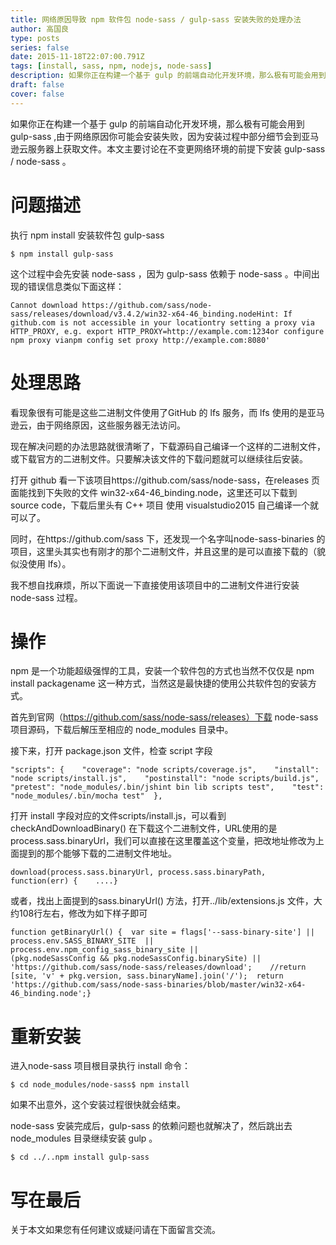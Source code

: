 ```yaml
---
title: 网络原因导致 npm 软件包 node-sass / gulp-sass 安装失败的处理办法
author: 高国良
type: posts
series: false
date: 2015-11-18T22:07:00.791Z
tags: [install, sass, npm, nodejs, node-sass]
description: 如果你正在构建一个基于 gulp 的前端自动化开发环境，那么极有可能会用到 gulp-sass ,由于网络原因你可能会安装失败，因为安装过程中部分细节会到亚马逊云服务器上获取文件。本文主要讨论在不变更网络环境的前提下安装 gulp-sass / node-sass 。
draft: false 
cover: false
---
```


如果你正在构建一个基于 gulp 的前端自动化开发环境，那么极有可能会用到 gulp-sass ,由于网络原因你可能会安装失败，因为安装过程中部分细节会到亚马逊云服务器上获取文件。本文主要讨论在不变更网络环境的前提下安装 gulp-sass / node-sass 。

# 问题描述

执行 npm install 安装软件包 gulp-sass

```
$ npm install gulp-sass
```

这个过程中会先安装 node-sass ，因为 gulp-sass 依赖于 node-sass 。中间出现的错误信息类似下面这样：

```
Cannot download https://github.com/sass/node-sass/releases/download/v3.4.2/win32-x64-46_binding.nodeHint: If github.com is not accessible in your locationtry setting a proxy via HTTP_PROXY, e.g. export HTTP_PROXY=http://example.com:1234or configure npm proxy vianpm config set proxy http://example.com:8080'
```

# 处理思路

看现象很有可能是这些二进制文件使用了GitHub 的 lfs 服务，而 lfs 使用的是亚马逊云，由于网络原因，这些服务器无法访问。

现在解决问题的办法思路就很清晰了，下载源码自己编译一个这样的二进制文件，或下载官方的二进制文件。只要解决该文件的下载问题就可以继续往后安装。

打开 github 看一下该项目https://github.com/sass/node-sass，在releases 页面能找到下失败的文件 win32-x64-46\_binding.node，这里还可以下载到 source code，下载后里头有 C++ 项目 使用 visualstudio2015 自己编译一个就可以了。

同时，在https://github.com/sass 下，还发现一个名字叫node-sass-binaries 的项目，这里头其实也有刚才的那个二进制文件，并且这里的是可以直接下载的（貌似没使用 lfs）。

我不想自找麻烦，所以下面说一下直接使用该项目中的二进制文件进行安装 node-sass 过程。

# 操作

npm 是一个功能超级强悍的工具，安装一个软件包的方式也当然不仅仅是 npm install packagename 这一种方式，当然这是最快捷的使用公共软件包的安装方式。

首先到官网（https://github.com/sass/node-sass/releases）下载 node-sass 项目源码，下载后解压至相应的 node\_modules 目录中。

接下来，打开 package.json 文件，检查 script 字段

```
"scripts": {    "coverage": "node scripts/coverage.js",    "install": "node scripts/install.js",    "postinstall": "node scripts/build.js",    "pretest": "node_modules/.bin/jshint bin lib scripts test",    "test": "node_modules/.bin/mocha test"  },
```

打开 install 字段对应的文件scripts/install.js，可以看到checkAndDownloadBinary() 在下载这个二进制文件，URL使用的是process.sass.binaryUrl，我们可以直接在这里覆盖这个变量，把改地址修改为上面提到的那个能够下载的二进制文件地址。

```
download(process.sass.binaryUrl, process.sass.binaryPath, function(err) {    ....}
```

或者，找出上面提到的sass.binaryUrl() 方法，打开../lib/extensions.js 文件，大约108行左右，修改为如下样子即可

```
function getBinaryUrl() {  var site = flags['--sass-binary-site'] ||             process.env.SASS_BINARY_SITE  ||             process.env.npm_config_sass_binary_site ||             (pkg.nodeSassConfig && pkg.nodeSassConfig.binarySite) ||             'https://github.com/sass/node-sass/releases/download';    //return [site, 'v' + pkg.version, sass.binaryName].join('/');  return 'https://github.com/sass/node-sass-binaries/blob/master/win32-x64-46_binding.node';}
```

# 重新安装

进入node-sass 项目根目录执行 install 命令：

```
$ cd node_modules/node-sass$ npm install 
```

如果不出意外，这个安装过程很快就会结束。

node-sass 安装完成后，gulp-sass 的依赖问题也就解决了，然后跳出去 node\_modules 目录继续安装 gulp 。

```
$ cd ../..npm install gulp-sass
```

# 写在最后

关于本文如果您有任何建议或疑问请在下面留言交流。
